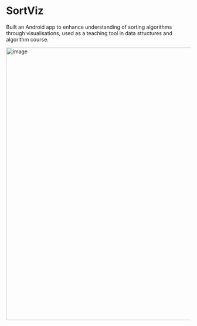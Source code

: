 # SortViz

Built an Android app to enhance understanding of sorting 
algorithms through visualisations, used as a teaching tool in data structures and algorithm course.


<img width="1491" height="745" alt="image" src="https://github.com/user-attachments/assets/770e5375-921b-471a-97e5-434bbec99d21" />

